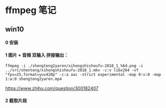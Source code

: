 # ffmpeg 笔记
## win10
#### 0 安装
    
#### 1 图片 + 音频 双输入 拼接输出：
    ffmpeg -i ./shengteng2yaren/xihongshishoufu-2018_1_%6d.png -i ../src/shenteng/xihongshishoufu-2018_1.mkv -c:v libx264 -vf "fps=25,format=yuv420p" -c:a aac -strict experimental -map 0:v:0 -map 1:a:0 shengteng2yaren.mp4

https://www.zhihu.com/question/300182407

#### 2 截取片段
